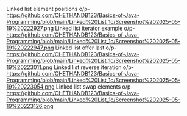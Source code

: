 Linked list element positions o/p-https://github.com/CHETHANDB123/Basics-of-Java-Programming/blob/main/Linked%20List_1c/Screenshot%202025-05-19%20222927.png
Linked list iterator example o/p-https://github.com/CHETHANDB123/Basics-of-Java-Programming/blob/main/Linked%20List_1c/Screenshot%202025-05-19%20222947.png
Linked list offer last o/p-https://github.com/CHETHANDB123/Basics-of-Java-Programming/blob/main/Linked%20List_1c/Screenshot%202025-05-19%20223011.png
Linked list reverse iteration o/p-https://github.com/CHETHANDB123/Basics-of-Java-Programming/blob/main/Linked%20List_1c/Screenshot%202025-05-19%20223054.png
Linked list swap elements o/p-https://github.com/CHETHANDB123/Basics-of-Java-Programming/blob/main/Linked%20List_1c/Screenshot%202025-05-19%20223126.png
